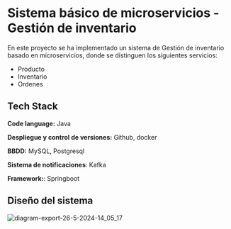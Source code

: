 
# Sistema básico de microservicios - Gestión de inventario

En este proyecto se ha implementado un sistema de Gestión de inventario basado en microservicios, donde se distinguen los siguientes servicios:

* Producto
* Inventario
* Ordenes


## Tech Stack

**Code language:** Java

**Despliegue y control de versiones:** Github, docker

**BBDD:** MySQL, Postgresql

**Sistema de notificaciones**: Kafka

**Framework:**: Springboot

## Diseño del sistema
![diagram-export-26-5-2024-14_05_17](https://github.com/ricardorma/microservices_system/assets/45419870/ce9a58d6-7e25-4325-878d-bd4d94dce6fb)

